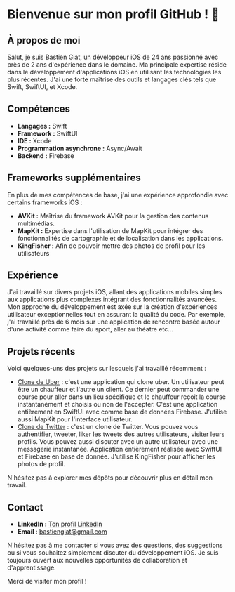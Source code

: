 # Bienvenue sur mon profil GitHub ! 👋

## À propos de moi

Salut, je suis Bastien Giat, un développeur iOS de 24 ans passionné avec près de 2 ans d'expérience dans le domaine. Ma principale expertise réside dans le développement d'applications iOS en utilisant les technologies les plus récentes. J'ai une forte maîtrise des outils et langages clés tels que Swift, SwiftUI, et Xcode.

## Compétences

- **Langages :** Swift
- **Framework :** SwiftUI
- **IDE :** Xcode
- **Programmation asynchrone :** Async/Await
- **Backend :** Firebase

## Frameworks supplémentaires

En plus de mes compétences de base, j'ai une expérience approfondie avec certains frameworks iOS :

- **AVKit :** Maîtrise du framework AVKit pour la gestion des contenus multimédias.
- **MapKit :** Expertise dans l'utilisation de MapKit pour intégrer des fonctionnalités de cartographie et de localisation dans les applications.
- **KingFisher :** Afin de pouvoir mettre des photos de profil pour les utilisateurs

## Expérience

J'ai travaillé sur divers projets iOS, allant des applications mobiles simples aux applications plus complexes intégrant des fonctionnalités avancées. Mon approche du développement est axée sur la création d'expériences utilisateur exceptionnelles tout en assurant la qualité du code.
Par exemple, j'ai travaillé près de 6 mois sur une application de rencontre basée autour d'une activité comme faire du sport, aller au théatre etc...


## Projets récents

Voici quelques-uns des projets sur lesquels j'ai travaillé récemment :

- [Clone de Uber](https://github.com/Glymaxus/UberClone) : c'est une application qui clone uber. Un utilisateur peut être un chauffeur et l'autre un client. Ce dernier peut commander une course pour aller dans un lieu spécifique et le chauffeur reçoit la course instantanément et choisis ou non de l'accepter. C'est une application entièrement en SwiftUI avec comme base de données Firebase. J'utilise aussi MapKit pour l'interface utilisateur.
- [Clone de Twitter](https://github.com/Glymaxus/TwitterClone) : c'est un clone de Twitter. Vous pouvez vous authentifier, tweeter, liker les tweets des autres utilisateurs, visiter leurs profils. Vous pouvez aussi discuter avec un autre utilisateur avec une messagerie instantanée. Application entièrement réalisée avec SwiftUI et Firebase en base de donnée. J'utilise KingFisher pour afficher les photos de profil.

N'hésitez pas à explorer mes dépôts pour découvrir plus en détail mon travail.

## Contact

- **LinkedIn :** [Ton profil LinkedIn]([lien_vers_ton_profil_linkedin](https://www.linkedin.com/in/bastien-giat/))
- **Email :** bastiengiat@gmail.com

N'hésitez pas à me contacter si vous avez des questions, des suggestions ou si vous souhaitez simplement discuter du développement iOS. Je suis toujours ouvert aux nouvelles opportunités de collaboration et d'apprentissage.

Merci de visiter mon profil !
